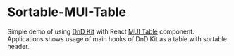 # Sortable-MUI-Table

Simple demo of using [DnD Kit](https://dndkit.com/) with React [MUI Table](https://mui.com/material-ui/react-table/) component.
Applications shows usage of main hooks of DnD Kit as a table with sortable header.